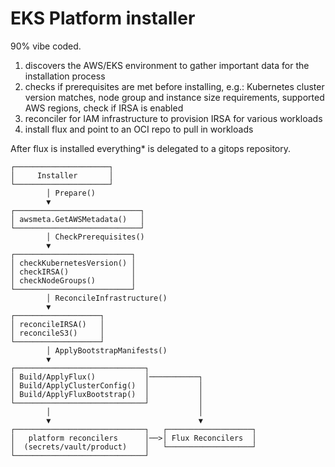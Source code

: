 # EKS Platform installer

90% vibe coded.

1. discovers the AWS/EKS environment to gather important data for the installation process
2. checks if prerequisites are met before installing, e.g.: Kubernetes cluster version matches, node group and instance size requirements, supported AWS regions, check if IRSA is enabled
3. reconciler for IAM infrastructure to provision IRSA for various workloads
4. install flux and point to an OCI repo to pull in workloads

After flux is installed everything* is delegated to a gitops repository.


```
┌─────────────────────┐
│     Installer       │
└─────────────────────┘
        │ Prepare()
        ▼
┌────────────────────────────┐
│ awsmeta.GetAWSMetadata()   │
└────────────────────────────┘
        │ CheckPrerequisites()
        ▼
┌──────────────────────────┐
│ checkKubernetesVersion() │
│ checkIRSA()              │
│ checkNodeGroups()        │
└──────────────────────────┘
        │ ReconcileInfrastructure()              
        ▼               
┌───────────────────┐     
│ reconcileIRSA()   │     
│ reconcileS3()     │     
└───────────────────┘     
        │ ApplyBootstrapManifests()                          
        ▼                           
┌─────────────────────────────┐           
│ Build/ApplyFlux()           │───────────┐
│ Build/ApplyClusterConfig()  │           │ 
│ Build/ApplyFluxBootstrap()  │           │ 
└─────────────────────────────┘           │
        │                                 │
        ▼                                 ▼ 
┌─────────────────────────────┐   ┌───────────────────┐        
│   platform reconcilers      │──>│ Flux Reconcilers  │
│  (secrets/vault/product)    │   └───────────────────┘
└─────────────────────────────┘   

```

